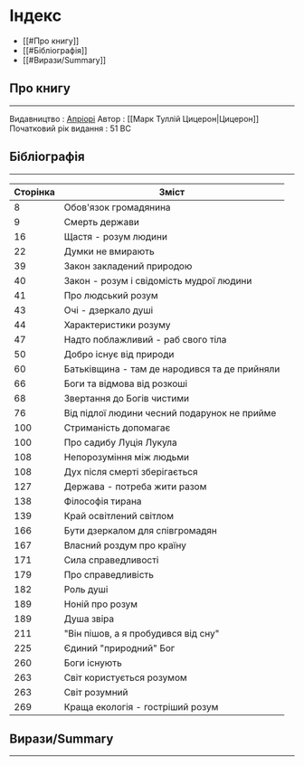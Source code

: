 # Індекс

 - [[#Про книгу]]
 - [[#Бібліографія]]
 - [[#Вирази/Summary]]

## Про книгу
***
Видавництво : [Апріорі](https://apriori-publishing.com/product/mark-tullej-zezeron-pro-zakoni-pro-derjavu-pro-prirodu-bogev)
Автор : [[Марк Туллій Цицерон|Цицерон]]
Початковий рік видання : 51 BC

## Бібліографія
***

| Сторінка | Зміст                                         |
| -------- | --------------------------------------------- |
| 8        | Обов'язок громадянина                         |
| 9        | Смерть держави                                |
| 16       | Щастя - розум людини                          |
| 22       | Думки не вмирають                             |
| 39       | Закон закладений природою                     |
| 40       | Закон - розум і свідомість мудрої людини      |
| 41       | Про людський розум                            |
| 43       | Очі - дзеркало душі                           |
| 44       | Характеристики розуму                         |
| 47       | Надто поблажливий - раб свого тіла            |
| 50       | Добро існує від природи                       |
| 60       | Батьківщина - там де народився та де прийняли |
| 66       | Боги та відмова від розкоші                   |
| 68       | Звертання до Богів чистими                    |
| 76       | Від підлої людини чесний подарунок не прийме  |
| 100      | Стриманість допомагає                         |
| 100      | Про садибу Луція Лукула                       |
| 108      | Непорозуміння між людьми                      |
| 108      | Дух після смерті зберігається                 |
| 127      | Держава - потреба жити разом                  |
| 138      | Філософія тирана                              |
| 139      | Край освітлений світлом                       |
| 166      | Бути дзеркалом для співгромадян               |
| 167      | Власний роздум про країну                     |
| 171      | Сила справедливості                           |
| 179      | Про справедливість                            |
| 182      | Роль душі                                     |
| 189      | Ноній про розум                               |
| 189      | Душа звіра                                    |
| 211      | "Він пішов, а я пробудився від сну"           |
| 225      | Єдиний "природний" Бог                        |
| 260      | Боги існують                                  |
| 263      | Світ користується розумом                     |
| 263      | Світ розумний                                 |
| 269      | Краща екологія - гостріший розум              |

## Вирази/Summary
***


